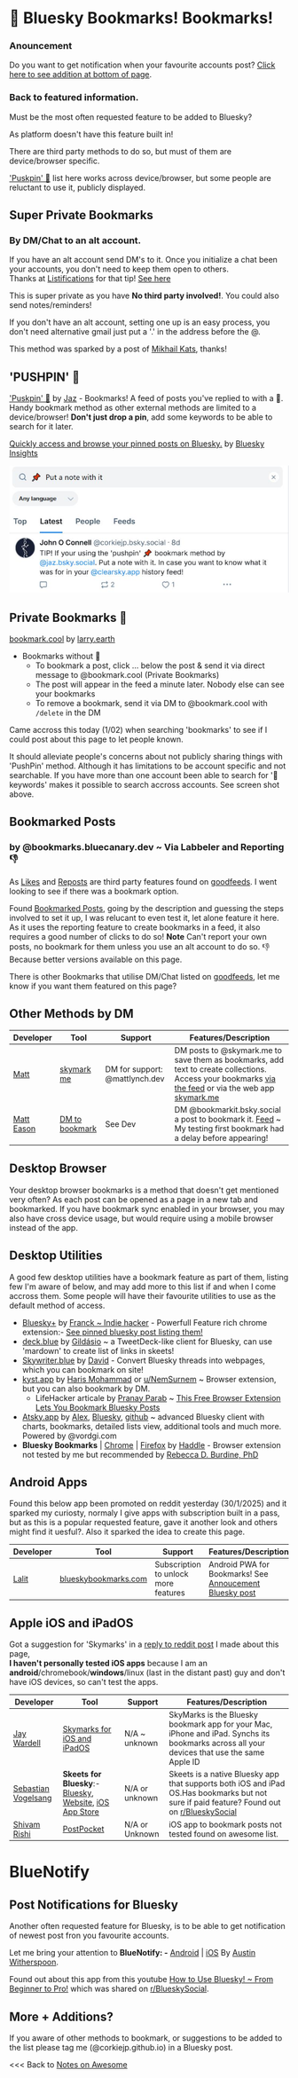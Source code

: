 # 📌 Bluesky Bookmarks! Bookmarks!

### Anouncement
Do you want to get notification when your favourite accounts post? [Click here to see addition at bottom of page](#bluenotify).

### Back to featured information.

Must be the most often requested feature to be added to Bluesky?

As platform doesn't have this feature built in!

There are third party methods to do so, but must of them are device/browser specific.

['Puskpin' 📌](https://bsky.app/profile/jaz.bsky.social/feed/my-pins) list here works across device/browser, but some people are reluctant to use it, publicly displayed.

## Super Private Bookmarks
### By DM/Chat to an alt account. 

If you have an alt account send DM's to it. Once you initialize a chat been your accounts, you don't need to keep them open to others. \
Thanks at [Listifications](https://bsky.app/profile/did:plc:yatb2t26fw7u3c7qcacq7rje) for that tip! [See here](https://github.com/corkiejp/Corkiejp-notes-on-awesome-bluesky/blob/main/morepages/Bluesky-Chat-TIP-Listifications.md)

This is super private as you have **No third party involved!**. You could also send notes/reminders!

If you don't have an alt account, setting one up is an easy process, you don't need alternative gmail just put a '.' in the address before the @.

This method was sparked by a post of [Mikhail Kats](https://bsky.app/profile/did:plc:abkp4sglznvkptyncrltve6t/post/3liaw5kjrjs2s), thanks!

## 'PUSHPIN' 📌

['Puskpin' 📌](https://bsky.app/profile/jaz.bsky.social/feed/my-pins) by [Jaz](https://bsky.app/profile/did:plc:q6gjnaw2blty4crticxkmujt) - Bookmarks! A feed of posts you've replied to with a 📌. Handy bookmark method as other external methods are limited to a device/browser! **Don't just drop a pin**, add some keywords to be able to search for it later.

[Quickly access and browse your pinned posts on Bluesky.](https://bskyinsights.com/bookmarks) by [Bluesky Insights](https://bsky.app/profile/did:plc:5lmbgv4zgbw3y2zr67xdysf6)

![Push Pin make a note](/assets/pushpinnote.jpg)

## Private Bookmarks 🔖

[bookmark.cool‬](https://bsky.app/profile/did:plc:i66pmozpdrjpmzkmbhlw5qdx) by [larry.earth](https://bsky.app/profile/did:plc:ugdiki2sjvpxvhzsvuvaygaw)

  - Bookmarks without 📌
    - To bookmark a post, click … below the post & send it via direct message to @bookmark.cool (Private Bookmarks)
    - The post will appear in the feed a minute later. Nobody else can see your bookmarks
    - To remove a bookmark, send it via DM to @bookmark.cool with `/delete` in the DM
   
Came accross this today (1/02) when searching 'bookmarks' to see if I could post about this page to let people known.

It should alleviate people's concerns about not publicly sharing things with 'PushPin' method. Although it has limitations to be account specific and not searchable. If you have more than one account been able to search for '📌 keywords' makes it possible to search accross accounts. See screen shot above.


## Bookmarked Posts 
### by @bookmarks.bluecanary.dev ~ Via Labbeler and Reporting 👎

As [Likes](https://bsky.app/profile/did:plc:vc7f4oafdgxsihk4cry2xpze/feed/likes) and [Reposts](https://bsky.app/profile/did:plc:vc7f4oafdgxsihk4cry2xpze/feed/reposts) are third party features found on [goodfeeds](https://goodfeeds.co/). I went looking to see if there was a bookmark option.

Found [Bookmarked Posts](https://bsky.app/profile/did:plc:w6yx4bltuzdmiolooi4kd6zt/feed/bookmarks), going by the description and guessing the steps involved to set it up, I was relucant to even test it, let alone feature it here. As it uses the reporting feature to create bookmarks in a feed, it also requires a good number of clicks to do so! **Note** Can't report your own posts, no bookmark for them unless you use an alt account to do so. 👎 Because better versions available on this page.

There is other Bookmarks that utilise DM/Chat listed on [goodfeeds](https://goodfeeds.co/search?q=bookmarks), let me know if you want them featured on this page?

## Other Methods by DM

| Developer | Tool | Support | Features/Description |
|-----------|------|---------|-------------------|
| [Matt](https://bsky.app/profile/did:plc:2h2vdoobywse4d2r5w6or2zv) | [skymark me](https://bsky.app/profile/did:plc:sy5rzmzyu6rvsxnkgis5v4pq) | DM for support: @mattlynch.dev | DM posts to @skymark.me to save them as bookmarks, add text to create collections. Access your bookmarks [via the feed](https://bsky.app/profile/did:plc:sy5rzmzyu6rvsxnkgis5v4pq/feed/bookmarks) or via the web app [skymark.me](https://skymark.me/) |
| [Matt Eason](https://bsky.app/profile/did:plc:kktpfjnjjqahydpqbko5iqbj) | [DM to bookmark](https://bsky.app/profile/did:plc:fre2ebiuhu7cupmge4xuqcaq) | See Dev | DM @bookmarkit.bsky.social a post to bookmark it. [Feed](https://bsky.app/profile/bookmarkit.bsky.social/feed/bookmarks) ~ My testing first bookmark had a delay before appearing! |

## Desktop Browser

Your desktop browser bookmarks is a method that doesn't get mentioned very often? As each post can be opened as a page in a new tab and bookmarked. If you have bookmark sync enabled in your browser, you may also have cross device usage, but would require using a mobile browser instead of the app.

## Desktop Utilities

A good few desktop utilities have a bookmark feature as part of them, listing few I'm aware of below, and may add more to this list if and when I come accross them. Some people will have their favourite utilities to use as the default method of access.

  - [Bluesky+](https://chromewebstore.google.com/detail/bluesky+/flbheallcbkoaffegmjenkpojhocmdla) by [Franck ~ Indie hacker](https://bsky.app/profile/franck.blue) - Powerfull Feature rich chrome extension:- [See pinned bluesky post listing them!](https://bsky.app/profile/did:plc:h5vg54cmlkpwnz2p3symlm2t/post/3ldj7wsivd22u)
  - [deck.blue](https://deck.blue/) by [Gildásio](https://bsky.app/profile/did:plc:kber7c5xhwah2ocxzuqpytg5) ~ a TweetDeck-like client for Bluesky, can use 'mardown' to create list of links in skeets!
  - [Skywriter.blue](https://skywriter.blue/) by [David](https://bsky.app/profile/did:plc:rgxmjcboeeerlktnw3ff3okh) - Convert Bluesky threads into webpages, which you can bookmark on site!
  - [kyst.app](https://kyst.app/) by [Haris Mohammad](https://bsky.app/profile/did:plc:vk4brqfoersrab5e5guerzcs) or [u/NemSurnem](https://www.reddit.com/r/BlueskySocial/comments/1ic0int/built_a_bookmarks_manager_for_bluesky/) ~ Browser extension, but you can also bookmark by DM. 
    - LifeHacker articale by [Pranay Parab](https://bsky.app/profile/did:plc:2gdq4t2lstp6ocqxw5ek7ohr) ~ [This Free Browser Extension Lets You Bookmark Bluesky Posts](https://lifehacker.com/tech/this-free-browser-extension-lets-you-bookmark-bluesky-posts)
  - [Atsky.app](https://atsky.app/) by [Alex](https://bsky.app/profile/did:plc:er6erflnnxcozlbqmrpflt6h), [Bluesky](https://bsky.app/profile/did:plc:f4r66r4tlhld3g3puannbxsq), [github](https://github.com/vordgi) ~ advanced Bluesky client with charts, bookmarks, detailed lists view, additional tools and much more. Powered by @vordgi.com
  - **Bluesky Bookmarks** | [Chrome](https://chromewebstore.google.com/detail/bluesky-bookmarks/fabgnlmmiejaialmpojgmljacihchlga?hl=en) | [Firefox](https://addons.mozilla.org/addon/bluesky-bookmarks/) by [Haddle](https://bsky.app/profile/did:plc:32hp2dwwhx372kqtfmeyie6u) - Browser extension not tested by me but recommended by [Rebecca D. Burdine, PhD](https://bsky.app/profile/did:plc:f4rsxfk3b5rv43xlxnvg7zw3/post/3lhjqbfytjk2u)



## Android Apps

Found this below app been promoted on reddit yesterday (30/1/2025) and it sparked my curiosty, normaly I give apps with subscription built in a pass, but as this is a popular requested feature, gave it another look and others might find it uesful?. Also it sparked the idea to create this page.

| Developer | Tool | Support | Features/Description |
|-----------|------|---------|-------------------|
| [Lalit](https://bsky.app/profile/did:plc:tx4quzdjqbupsqasreq4qwph) | [blueskybookmarks.com](https://blueskybookmarks.com/) | Subscription to unlock more features | Android PWA for Bookmarks! See [Annoucement Bluesky post](https://bsky.app/profile/did:plc:tx4quzdjqbupsqasreq4qwph/post/3lgvw7iasjs2g) |

## Apple iOS and iPadOS

Got a suggestion for 'Skymarks' in a [reply to reddit post](https://www.reddit.com/r/BlueskySocial/comments/1ifhnin/bluesky_bookmarks_my_known_methods_to_do_so/) I made about this page, \
**I haven't personally tested iOS apps** because I am an **android**/chromebook/**windows**/linux (last in the distant past) guy and don't have iOS devices, so can't test the apps.

| Developer | Tool | Support | Features/Description |
|-----------|------|---------|-------------------|
| [Jay Wardell](https://bsky.app/profile/did:plc:fjnmpe2mwk7k7iwunize7zjk) | [Skymarks for iOS and iPadOS](https://apps.apple.com/us/app/skymarks/id6739005862) | N/A ~ unknown | SkyMarks is the Bluesky bookmark app for your Mac, iPhone and iPad. Synchs its bookmarks across all your devices that use the same Apple ID |
|[Sebastian Vogelsang](https://bsky.app/profile/did:plc:ituoear7k6qx3smjfoxhufm4) | **Skeets for Bluesky**:- [Bluesky](https://bsky.app/profile/did:plc:mdpndtkinvfaxtf64ubgftzs), [Website](https://www.skeetsapp.com/), [iOS App Store](https://apps.apple.com/us/app/skeets-for-bluesky/id6466340923) | N/A or unknown | Skeets is a native Bluesky app that supports both iOS and iPad OS.Has bookmarks but not sure if paid feature? Found out on [r/BlueskySocial](https://www.reddit.com/r/BlueskySocial/comments/1ilsf2o/a_lot_of_the_features_yall_are_missing_from/) |
|[Shivam Rishi](https://bsky.app/profile/did:plc:ln7vrncvvmehvony26h7os3t)|[PostPocket](https://apps.apple.com/au/app/postpocket-save-read-later/id6670723615) | N/A or Unknown | iOS app to bookmark posts not tested found on awesome list. |

# BlueNotify
## Post Notifications for Bluesky

Another often requested feature for Bluesky, is to be able to get notification of newest post fron you favourite accounts. 

Let me bring your attention to **BlueNotify: -** [Android](https://play.google.com/store/apps/details?id=com.austinwitherspoon.bluenotify) | [iOS](https://apps.apple.com/gb/app/bluenotify/id6738239349)
By [Austin Witherspoon](https://bsky.app/profile/did:plc:jpkjnmydclkafjyicv3s6hcx).

Found out about this app from this youtube [How to Use Bluesky! ~ From Beginner to Pro!](https://www.youtube.com/watch?v=Jr58OOIYjN4) which was shared on [r/BlueskySocial](https://www.reddit.com/r/BlueskySocial/comments/1ik9rhs/ive_made_a_tutorial_on_using_bluesky/).


## More + Additions?

If you aware of other methods to bookmark, or suggestions to be added to the list please tag me (@corkiejp.github.io) in a Bluesky post.





<<< Back to [Notes on Awesome](/README.md)

